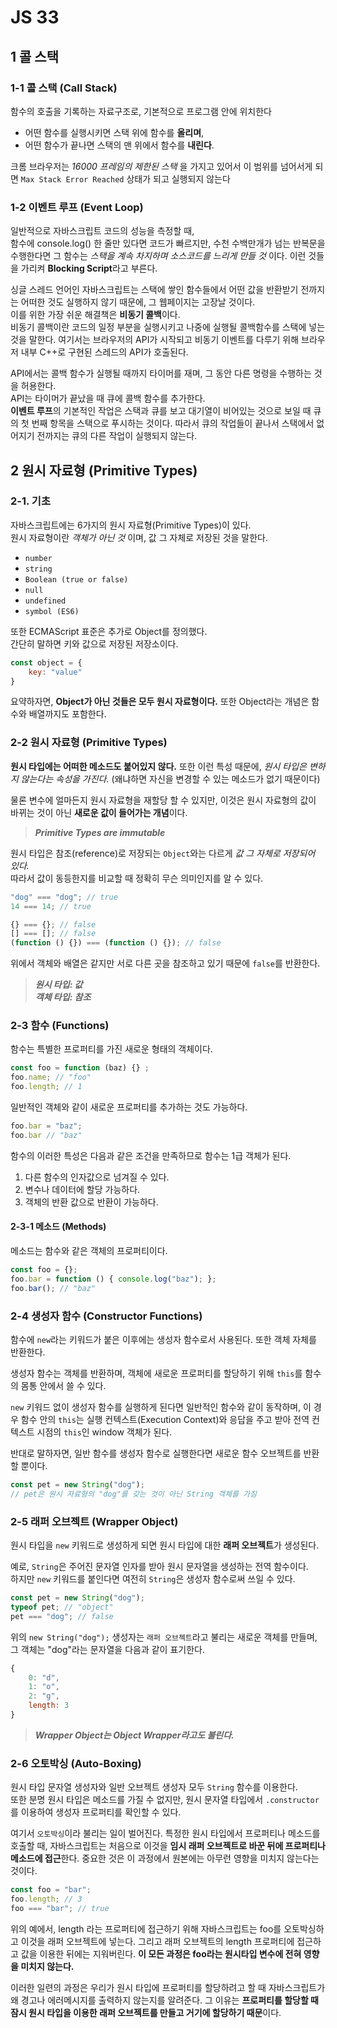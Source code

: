 # JS 33

## 1 콜 스택

### 1-1 콜 스택 (Call Stack)

함수의 호출을 기록하는 자료구조로, 기본적으로 프로그램 안에 위치한다  

+ 어떤 함수를 실행시키면 스택 위에 함수를 **올리며**,  
+ 어떤 함수가 끝나면 스택의 맨 위에서 함수를 **내린다**.

크롬 브라우저는 _16000 프레임의 제한된 스택_ 을 가지고 있어서
이 범위를 넘어서게 되면 `Max Stack Error Reached` 상태가 되고 실행되지 않는다

### 1-2 이벤트 루프 (Event Loop)

일반적으로 자바스크립트 코드의 성능을 측정할 때,  
함수에 console.log() 한 줄만 있다면 코드가 빠르지만, 수천 수백만개가 넘는 반복문을 수행한다면 그 함수는 _스택을 계속 차지하며 소스코드를 느리게 만들 것_ 이다. 이런 것들을 가리켜 **Blocking Script**라고 부른다.

싱글 스레드 언어인 자바스크립트는 스택에 쌓인 함수들에서 어떤 값을 반환받기 전까지는 어떠한 것도 실행하지 않기 때문에, 그 웹페이지는 고장날 것이다.  
이를 위한 가장 쉬운 해결책은 **비동기 콜백**이다.  
비동기 콜백이란 코드의 일정 부분을 실행시키고 나중에 실행될 콜백함수를 스택에 넣는 것을 말한다.
여기서는 브라우저의 API가 시작되고 비동기 이벤트를 다루기 위해 브라우저 내부 C++로 구현된 스레드의 API가 호출된다.

API에서는 콜백 함수가 실행될 때까지 타이머를 재며, 그 동안 다른 명령을 수행하는 것을 허용한다.  
API는 타이머가 끝났을 때 큐에 콜백 함수를 추가한다.  
**이벤트 루프**의 기본적인 작업은 스택과 큐를 보고 대기열이 비어있는 것으로 보일 때 큐의 첫 번째 항목을 스택으로 푸시하는 것이다. 따라서 큐의 작업들이 끝나서 스택에서 없어지기 전까지는 큐의 다른 작업이 실행되지 않는다.

## 2 원시 자료형 (Primitive Types)

### 2-1. 기초

자바스크립트에는 6가지의 원시 자료형(Primitive Types)이 있다.  
원시 자료형이란 _객체가 아닌 것_ 이며, 값 그 자체로 저장된 것을 말한다.

+ `number`
+ `string`
+ `Boolean (true or false)`
+ `null`
+ `undefined`
+ `symbol (ES6)`

또한 ECMAScript 표준은 추가로 Object를 정의했다.  
간단히 말하면 키와 값으로 저장된 저장소이다.

```JavaScript
const object = {
    key: "value"
}
```

요약하자면, **Object가 아닌 것들은 모두 원시 자료형이다.** 또한 Object라는 개념은 함수와 배열까지도 포함한다.

### 2-2 원시 자료형 (Primitive Types)

**원시 타입에는 어떠한 메소드도 붙어있지 않다.** 또한 이런 특성 때문에, *원시 타입은 변하지 않는다는 속성을 가진다.* (왜냐하면 자신을 변경할 수 있는 메소드가 없기 때문이다)

물론 변수에 얼마든지 원시 자료형을 재할당 할 수 있지만, 이것은 원시 자료형의 값이 바뀌는 것이 아닌 **새로운 값이 들어가는 개념**이다.

> _**Primitive Types are immutable**_

원시 타입은 참조(reference)로 저장되는 `Object`와는 다르게 _값 그 자체로 저장되어 있다._  
따라서 값이 동등한지를 비교할 때 정확히 무슨 의미인지를 알 수 있다.

```Javascript
"dog" === "dog"; // true
14 === 14; // true

{} === {}; // false
[] === []; // false
(function () {}) === (function () {}); // false
```

위에서 객체와 배열은 같지만 서로 다른 곳을 참조하고 있기 때문에 `false`를 반환한다.

> _**원시 타입: 값**_  
> _**객체 타입: 참조**_

### 2-3 함수 (Functions)

함수는 특별한 프로퍼티를 가진 새로운 형태의 객체이다.

```JavaScript
const foo = function (baz) {} ;
foo.name; // "foo"
foo.length; // 1
```

일반적인 객체와 같이 새로운 프로퍼티를 추가하는 것도 가능하다.

```JavaScript
foo.bar = "baz";
foo.bar // "baz"
```

함수의 이러한 특성은 다음과 같은 조건을 만족하므로 함수는 1급 객체가 된다.

1. 다른 함수의 인자값으로 넘겨질 수 있다.
2. 변수나 데이터에 할당 가능하다.
3. 객체의 반환 값으로 반환이 가능하다.

#### 2-3-1 메소드 (Methods)

메소드는 함수와 같은 객체의 프로퍼티이다.

```JavaScript
const foo = {};
foo.bar = function () { console.log("baz"); };
foo.bar(); // "baz"
```

### 2-4 생성자 함수 (Constructor Functions)

함수에 `new`라는 키워드가 붙은 이후에는 생성자 함수로서 사용된다. 또한 객체 자체를 반환한다.  

생성자 함수는 객체를 반환하며, 객체에 새로운 프로퍼티를 할당하기 위해 `this`를 함수의 몸통 안에서 쓸 수 있다.

`new` 키워드 없이 생성자 함수를 실행하게 된다면 일반적인 함수와 같이 동작하며, 이 경우 함수 안의 `this`는 실행 컨텍스트(Execution Context)와 응답을 주고 받아 전역 컨텍스트 시점의 `this`인 window 객체가 된다.

반대로 말하자면, 일반 함수를 생성자 함수로 실행한다면 새로운 함수 오브젝트를 반환할 뿐이다.

```JavaScript
const pet = new String("dog");
// pet은 원시 자료형의 "dog"를 갖는 것이 아닌 String 객체를 가짐
```

### 2-5 래퍼 오브젝트 (Wrapper Object)

원시 타입을 `new` 키워드로 생성하게 되면 원시 타입에 대한 **래퍼 오브젝트**가 생성된다.

예로, `String`은 주어진 문자열 인자를 받아 원시 문자열을 생성하는 전역 함수이다.  
하지만 `new` 키워드를 붙인다면 여전히 `String`은 생성자 함수로써 쓰일 수 있다.

```JavaScript
const pet = new String("dog");
typeof pet; // "object"
pet === "dog"; // false
```

위의 `new String("dog");` 생성자는 `래퍼 오브젝트`라고 불리는 새로운 객체를 만들며,  
그 객체는 "dog"라는 문자열을 다음과 같이 표기한다.

```JavaScript
{
    0: "d",
    1: "o",
    2: "g",
    length: 3
}
```

> _**Wrapper Object는 Object Wrapper라고도 불린다.**_

### 2-6 오토박싱 (Auto-Boxing)

원시 타입 문자열 생성자와 일반 오브젝트 생성자 모두 `String` 함수를 이용한다.  
또한 분명 원시 타입은 메소드를 가질 수 없지만, 원시 문자열 타입에서 `.constructor` 를 이용하여 생성자 프로퍼티를 확인할 수 있다.  

여기서 `오토박싱`이라 불리는 일이 벌어진다. 특정한 원시 타입에서 프로퍼티나 메소드를 호출할 때, 자바스크립트는 처음으로 이것을 **임시 래퍼 오브젝트로 바꾼 뒤에 프로퍼티나 메소드에 접근**한다. 중요한 것은 이 과정에서 원본에는 아무런 영향을 미치지 않는다는 것이다.

```JavaScript
const foo = "bar";
foo.length; // 3
foo === "bar"; // true
```

위의 예에서, length 라는 프로퍼티에 접근하기 위해 자바스크립트는 foo를 오토박싱하고 이것을 래퍼 오브젝트에 넣는다. 그리고 래퍼 오브젝트의 length 프로퍼티에 접근하고 값을 이용한 뒤에는 지워버린다. **이 모든 과정은 foo라는 원시타입 변수에 전혀 영향을 미치지 않는다.**

이러한 일련의 과정은 우리가 원시 타입에 프로퍼티를 할당하려고 할 때 자바스크립트가 왜 경고나 에러메시지를 출력하지 않는지를 알려준다. 그 이유는 **프로퍼티를 할당할 때 잠시 원시 타입을 이용한 래퍼 오브젝트를 만들고 거기에 할당하기 때문**이다.
